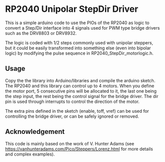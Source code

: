 # RP2040 Unipolar StepDir Driver
This is a simple arduino code to use the PIOs of the RP2040 as logic to convert a Step/Dir interface into 4 signals used for PWM type bridge drivers such as the DRV8803 or DRV8932. 

The logic is coded with 1/2 steps commonly used with unipolar steppers, but it could be easily transformed into something else (even into bipolar logic) by modifying the pulse sequence in RP2040_StepDir_motorlogic.h.

## Usage
Copy the the library into Arduino/libraries and compile the arduino sketch. The RP2040 and this library can control up to 4 motors. When you define the motor port, 5 consecutive pins will be allocated to it, the last one being the step input, the rest being the control signal for the bridge driver. The dir pin is used through interrupts to control the direction of the motor.

The extra pins defined in the sketch (enable, toff, vref) can be used for controlling the bridge driver, or can be safely ignored or removed.

## Acknowledgement
This code is mainly based on the work of V. Hunter Adams (see https://vanhunteradams.com/Pico/Steppers/Lorenz.html for more details and complex examples).
